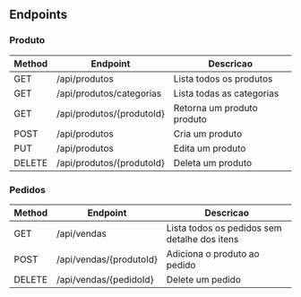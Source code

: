 ## Endpoints

### Produto

| Method | Endpoint                  | Descricao                  |
| ------ | ------------------------- | -------------------------- |
| GET    | /api/produtos             | Lista todos os produtos    |
| GET    | /api/produtos/categorias  | Lista todas as categorias  |
| GET    | /api/produtos/{produtoId} | Retorna um produto produto |
| POST   | /api/produtos             | Cria um produto            |
| PUT    | /api/produtos             | Edita um produto           |
| DELETE | /api/produtos/{produtoId} | Deleta um produto          |



### Pedidos

| Method | Endpoint                | Descricao                                    |
| ------ | ----------------------- | -------------------------------------------- |
| GET    | /api/vendas             | Lista todos os pedidos sem detalhe dos itens |
| POST   | /api/vendas/{produtoId} | Adiciona o produto ao pedido                 |
| DELETE | /api/vendas/{pedidoId}  | Delete um pedido                             |
